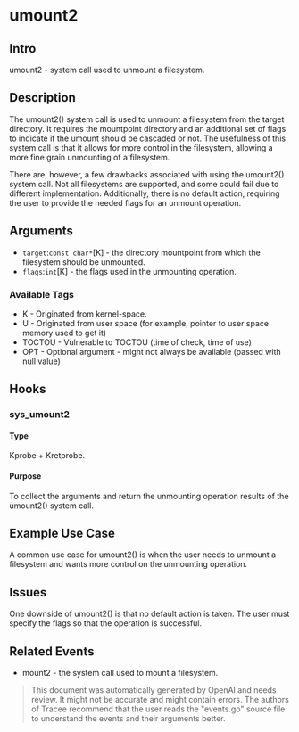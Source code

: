 
# umount2

## Intro
umount2 - system call used to unmount a filesystem.

## Description
The umount2() system call is used to unmount a filesystem from the target directory. It requires the mountpoint directory and an additional set of flags to indicate if the umount should be cascaded or not. The usefulness of this system call is that it allows for more control in the filesystem, allowing a more fine grain unmounting of a filesystem.

There are, however, a few drawbacks associated with using the umount2() system call. Not all filesystems are supported, and some could fail due to different implementation. Additionally, there is no default action, requiring the user to provide the needed flags for an unmount operation.

## Arguments
* `target`:`const char*`[K] - the directory mountpoint from which the filesystem should be unmounted.
* `flags`:`int`[K] - the flags used in the unmounting operation.

### Available Tags
* K - Originated from kernel-space.
* U - Originated from user space (for example, pointer to user space memory used to get it)
* TOCTOU - Vulnerable to TOCTOU (time of check, time of use)
* OPT - Optional argument - might not always be available (passed with null value)

## Hooks
### sys_umount2
#### Type
Kprobe + Kretprobe.
#### Purpose
To collect the arguments and return the unmounting operation results of the umount2() system call.

## Example Use Case
A common use case for umount2() is when the user needs to unmount a filesystem and wants more control on the unmounting operation.

## Issues
One downside of umount2() is that no default action is taken. The user must specify the flags so that the operation is successful.

## Related Events
* mount2 - the system call used to mount a filesystem.

> This document was automatically generated by OpenAI and needs review. It might
> not be accurate and might contain errors. The authors of Tracee recommend that
> the user reads the "events.go" source file to understand the events and their
> arguments better.
